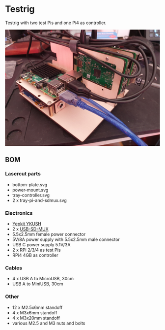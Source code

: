 # Testrig

Testrig with two test Pis and one Pi4 as controller.

![](testrig.jpg)

## BOM

### Lasercut parts

  * bottom-plate.svg
  * power-mount.svg
  * tray-controller.svg
  * 2 x tray-pi-and-sdmux.svg

### Electronics

  * [Yepkit YKUSH](https://www.yepkit.com/products/ykush)
  * 2 x [USB-SD-MUX](https://shop.linux-automation.com/usb_sd_mux-D02-R01-V02-C00-en)
  * 5.5x2.5mm female power connector
  * 5V/8A power supply with 5.5x2.5mm male connector
  * USB C power supply 5.1V/3A
  * 2 x RPi 2/3/4 as test Pis
  * RPi4 4GB as controller

### Cables

  * 4 x USB A to MicroUSB, 30cm
  * USB A to MiniUSB, 30cm

### Other

  * 12 x M2.5x6mm standoff
  * 4 x M3x6mm standoff
  * 4 x M3x20mm standoff
  * various M2.5 and M3 nuts and bolts
